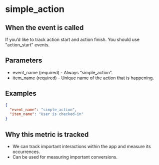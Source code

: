 # simple_action

## When the event is called

If you’d like to track action start and action finish. You should use "action_start" events.

## Parameters

- event_name (required) - Always “simple_action”.
- item_name (required) - Unique name of the action that is happening.

## Examples

```json
{
  "event_name": "simple_action",
  "item_name": "User is checked-in"
}
```

## Why this metric is tracked

- We can track important interactions within the app and measure its occurrences.
- Can be used for measuring important conversions.
